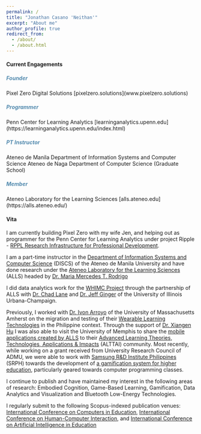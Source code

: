 ```yaml
---
permalink: /
title: "Jonathan Casano 'Neithan'"
excerpt: "About me"
author_profile: true
redirect_from: 
  - /about/
  - /about.html
---
```


<h4>Current Engagements</h4>

<h5><font color='528AAE'>Founder</font></h5>
Pixel Zero Digital Solutions
[pixelzero.solutions](www.pixelzero.solutions)
<h5><font color='528AAE'>Programmer</font></h5>
Penn Center for Learning Analytics
[learninganalytics.upenn.edu](https://learninganalytics.upenn.edu/index.html)
<h5><font color='528AAE'>PT Instructor</font></h5>
Ateneo de Manila Department of Information Systems and Computer Science
Ateneo de Naga Department of Computer Science (Graduate School)
<h5><font color='528AAE'>Member</font></h5>
Ateneo Laboratory for the Learning Sciences
[alls.ateneo.edu](https://alls.ateneo.edu/)

<h4>Vita</h4>

I am currently building Pixel Zero with my wife Jen, and helping out as programmer for the Penn Center for Learning Analytics under project Ripple - [RPPL
Research Infrastructure for Professional Development](https://annenberg.brown.edu/rppl/about).

I am a part-time instructor in the [Department of Information Systems and Computer Science](https://www.facebook.com/admudiscs/) (DISCS) of the Ateneo de Manila University and have done research under the [Ateneo Laboratory for the Learning Sciences](https://alls.ateneo.edu/) (ALLS) headed by [Dr. Maria Mercedes T. Rodrigo](https://scholar.google.com/citations?user=meAacBIAAAAJ&hl=en)

I did data analytics work for the [WHIMC Project](https://whimcproject.web.illinois.edu/) through the partnership of ALLS with [Dr. Chad Lane](https://education.illinois.edu/faculty/h-chad-lane) and [Dr. Jeff Ginger](https://ischool.illinois.edu/people/jeff-ginger) of the University of Illinois Urbana-Champaign.  

Previously, I worked with [Dr. Ivon Arroyo](https://www.umass.edu/education/people/ivon-arroyo) of the University of Massachusetts Amherst on the migration and testing of their [Wearable Learning Technologies](https://stemforall2017.videohall.com/presentations/1027) in the Philippine context. Through the support of [Dr. Xiangen Hu](https://www.memphis.edu/psychology/people/faculty/hu.php) I was also able to visit the University of Memphis to share the [mobile applications created by ALLS](https://play.google.com/store/apps/developer?id=Ateneo+Laboratory+for+the+Learning+Sciences) to their [Advanced Learning Theories, Technologies, Applications & Impacts](https://home.x-in-y.com/)  (ALTTAI) community. Most recently, while working on a grant received from University Research Council of ADMU, we were able to work with [Samsung R&D Institute Philippines](https://research.samsung.com/srph) (SRPH) towards the development of [a gamification system for higher education](https://xiphiasgamification.gnomio.com/), particularly geared towards computer programming classes.

I continue to publish and have maintained my interest in the following areas of research: Embodied Cognition, Game-Based Learning, Gamification, Data Analytics and Visualization and Bluetooth Low-Energy Technologies.

I regularly submit to the following Scopus-indexed publication venues: [International Conference on Computers in Education](https://icce2022.apsce.net/), [International Conference on Human-Computer Interaction](https://2022.hci.international/), and [International Conference on Artificial Intelligence in Education](https://aied2022.webspace.durham.ac.uk/)
